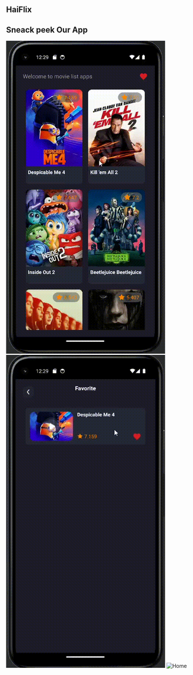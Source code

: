 ## HaiFlix

## Sneack peek Our App
![Detail](/assets/Detail_GIF.gif)
![Favorite](/assets/Favorite_GIF.gif)
![Home](/assets/Home_GIF.gif)
